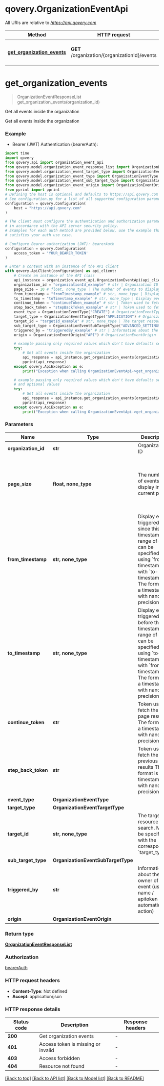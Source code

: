 # qovery.OrganizationEventApi

All URIs are relative to *https://api.qovery.com*

Method | HTTP request | Description
------------- | ------------- | -------------
[**get_organization_events**](OrganizationEventApi.md#get_organization_events) | **GET** /organization/{organizationId}/events | Get all events inside the organization


# **get_organization_events**
> OrganizationEventResponseList get_organization_events(organization_id)

Get all events inside the organization

Get all events inside the organization

### Example

* Bearer (JWT) Authentication (bearerAuth):

```python
import time
import qovery
from qovery.api import organization_event_api
from qovery.model.organization_event_response_list import OrganizationEventResponseList
from qovery.model.organization_event_target_type import OrganizationEventTargetType
from qovery.model.organization_event_type import OrganizationEventType
from qovery.model.organization_event_sub_target_type import OrganizationEventSubTargetType
from qovery.model.organization_event_origin import OrganizationEventOrigin
from pprint import pprint
# Defining the host is optional and defaults to https://api.qovery.com
# See configuration.py for a list of all supported configuration parameters.
configuration = qovery.Configuration(
    host = "https://api.qovery.com"
)

# The client must configure the authentication and authorization parameters
# in accordance with the API server security policy.
# Examples for each auth method are provided below, use the example that
# satisfies your auth use case.

# Configure Bearer authorization (JWT): bearerAuth
configuration = qovery.Configuration(
    access_token = 'YOUR_BEARER_TOKEN'
)

# Enter a context with an instance of the API client
with qovery.ApiClient(configuration) as api_client:
    # Create an instance of the API class
    api_instance = organization_event_api.OrganizationEventApi(api_client)
    organization_id = "organizationId_example" # str | Organization ID
    page_size = 10 # float, none_type | The number of events to display in the current page (optional) if omitted the server will use the default value of 10
    from_timestamp = "fromTimestamp_example" # str, none_type | Display events triggered since this timestamp.   A range of date can be specified by using `from-timestamp` with `to-timestamp` The format is a timestamp with nano precision  (optional)
    to_timestamp = "toTimestamp_example" # str, none_type | Display events triggered before this timestamp.   A range of date can be specified by using `to-timestamp` with `from-timestamp` The format is a timestamp with nano precision  (optional)
    continue_token = "continueToken_example" # str | Token used to fetch the next page results The format is a timestamp with nano precision  (optional)
    step_back_token = "stepBackToken_example" # str | Token used to fetch the previous page results The format is a timestamp with nano precision  (optional)
    event_type = OrganizationEventType("CREATE") # OrganizationEventType |  (optional)
    target_type = OrganizationEventTargetType("APPLICATION") # OrganizationEventTargetType |  (optional)
    target_id = "targetId_example" # str, none_type | The target resource id to search.   Must be specified with the corresponding `target_type`  (optional)
    sub_target_type = OrganizationEventSubTargetType("ADVANCED_SETTINGS") # OrganizationEventSubTargetType |  (optional)
    triggered_by = "triggeredBy_example" # str | Information about the owner of the event (user name / apitoken / automatic action) (optional)
    origin = OrganizationEventOrigin("API") # OrganizationEventOrigin |  (optional)

    # example passing only required values which don't have defaults set
    try:
        # Get all events inside the organization
        api_response = api_instance.get_organization_events(organization_id)
        pprint(api_response)
    except qovery.ApiException as e:
        print("Exception when calling OrganizationEventApi->get_organization_events: %s\n" % e)

    # example passing only required values which don't have defaults set
    # and optional values
    try:
        # Get all events inside the organization
        api_response = api_instance.get_organization_events(organization_id, page_size=page_size, from_timestamp=from_timestamp, to_timestamp=to_timestamp, continue_token=continue_token, step_back_token=step_back_token, event_type=event_type, target_type=target_type, target_id=target_id, sub_target_type=sub_target_type, triggered_by=triggered_by, origin=origin)
        pprint(api_response)
    except qovery.ApiException as e:
        print("Exception when calling OrganizationEventApi->get_organization_events: %s\n" % e)
```


### Parameters

Name | Type | Description  | Notes
------------- | ------------- | ------------- | -------------
 **organization_id** | **str**| Organization ID |
 **page_size** | **float, none_type**| The number of events to display in the current page | [optional] if omitted the server will use the default value of 10
 **from_timestamp** | **str, none_type**| Display events triggered since this timestamp.   A range of date can be specified by using &#x60;from-timestamp&#x60; with &#x60;to-timestamp&#x60; The format is a timestamp with nano precision  | [optional]
 **to_timestamp** | **str, none_type**| Display events triggered before this timestamp.   A range of date can be specified by using &#x60;to-timestamp&#x60; with &#x60;from-timestamp&#x60; The format is a timestamp with nano precision  | [optional]
 **continue_token** | **str**| Token used to fetch the next page results The format is a timestamp with nano precision  | [optional]
 **step_back_token** | **str**| Token used to fetch the previous page results The format is a timestamp with nano precision  | [optional]
 **event_type** | **OrganizationEventType**|  | [optional]
 **target_type** | **OrganizationEventTargetType**|  | [optional]
 **target_id** | **str, none_type**| The target resource id to search.   Must be specified with the corresponding &#x60;target_type&#x60;  | [optional]
 **sub_target_type** | **OrganizationEventSubTargetType**|  | [optional]
 **triggered_by** | **str**| Information about the owner of the event (user name / apitoken / automatic action) | [optional]
 **origin** | **OrganizationEventOrigin**|  | [optional]

### Return type

[**OrganizationEventResponseList**](OrganizationEventResponseList.md)

### Authorization

[bearerAuth](../README.md#bearerAuth)

### HTTP request headers

 - **Content-Type**: Not defined
 - **Accept**: application/json


### HTTP response details

| Status code | Description | Response headers |
|-------------|-------------|------------------|
**200** | Get organization events |  -  |
**401** | Access token is missing or invalid |  -  |
**403** | Access forbidden |  -  |
**404** | Resource not found |  -  |

[[Back to top]](#) [[Back to API list]](../README.md#documentation-for-api-endpoints) [[Back to Model list]](../README.md#documentation-for-models) [[Back to README]](../README.md)

